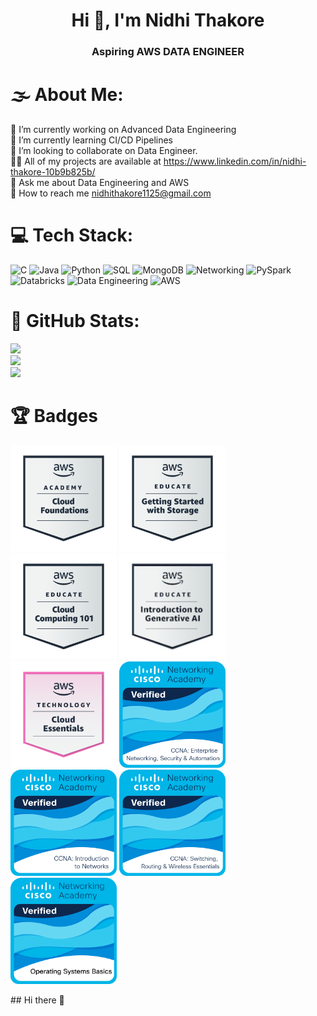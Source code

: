 <h1 align="center">Hi 👋, I'm Nidhi Thakore</h1>
<h3 align="center">Aspiring AWS DATA ENGINEER</h3>

# 🌫 About Me:
💪 I’m currently working on Advanced Data Engineering<br>
🌱 I’m currently learning CI/CD Pipelines<br>
👯 I’m looking to collaborate on Data Engineer.<br>
👨‍💻 All of my projects are available at https://www.linkedin.com/in/nidhi-thakore-10b9b825b/<br>
💬 Ask me about Data Engineering and AWS<br>
📧 How to reach me nidhithakore1125@gmail.com


# 💻 Tech Stack:
![C](https://img.shields.io/badge/c-%2300599C.svg?style=for-the-badge&logo=c&logoColor=white)
![Java](https://img.shields.io/badge/java-%23ED8B00.svg?style=for-the-badge&logo=oracle&logoColor=white)
![Python](https://img.shields.io/badge/python-3670A0?style=for-the-badge&logo=python&logoColor=ffdd54)
![SQL](https://img.shields.io/badge/sql-%2307405e.svg?style=for-the-badge&logo=mysql&logoColor=white)
![MongoDB](https://img.shields.io/badge/MongoDB-%234ea94b.svg?style=for-the-badge&logo=mongodb&logoColor=white)
![Networking](https://img.shields.io/badge/Networking-%23013243.svg?style=for-the-badge&logo=cisco&logoColor=white)
![PySpark](https://img.shields.io/badge/PySpark-%23E25A1C.svg?style=for-the-badge&logo=apache-spark&logoColor=white)
![Databricks](https://img.shields.io/badge/Databricks-%23FF3621.svg?style=for-the-badge&logo=databricks&logoColor=white)
![Data Engineering](https://img.shields.io/badge/Data%20Engineering-%230A66C2.svg?style=for-the-badge&logo=databricks&logoColor=white)
![AWS](https://img.shields.io/badge/AWS-%23FF9900.svg?style=for-the-badge&logo=amazonaws&logoColor=white)




# 🌊 GitHub Stats:
![](https://github-readme-stats.vercel.app/api?username=tech-nidhi&theme=tokyonight&hide_border=true&include_all_commits=true&count_private=true)<br/>
![](https://github-readme-streak-stats.herokuapp.com/?user=tech-nidhi&theme=tokyonight&hide_border=true)<br/>
![](https://github-readme-stats.vercel.app/api/top-langs/?username=tech-nidhi&theme=tokyonight&hide_border=true&include_all_commits=true&count_private=true&layout=compact)


# 🏆 Badges
<img src="aws-academy-graduate-aws-academy-cloud-foundations.png" alt="My Badge" style="width: 170px; height: auto;"> <img src="aws-educate-getting-started-with-storage.png" alt="My Badge" style="width: 170px; height: auto;"> <img src="aws-educate-introduction-to-cloud-101.png" alt="My Badge" style="width: 170px; height: auto;"> <img src="aws-educate-introduction-to-generative-ai.png" alt="My Badge" style="width: 170px; height: auto;"> <img src="aws-knowledge-cloud-essentials.png" alt="My Badge" style="width: 170px; height: auto;"> <img src="ccna-enterprise-networking-security-and-automation.png" alt="My Badge" style="width: 170px; height: auto;"> <img src="ccna-introduction-to-networks (1).png" alt="My Badge" style="width: 170px; height: auto;"> <img src="ccna-switching-routing-and-wireless-essentials.1.png" alt="My Badge" style="width: 170px; height: auto;"> <img src="operating-systems-basics.png" alt="My Badge" style="width: 170px; height: auto;">


<!-- Proudly created with GPRM ( https://gprm.itsvg.in ) -->## Hi there 👋

<!--
**tech-nidhi/tech-nidhi** is a ✨ _special_ ✨ repository because its `README.md` (this file) appears on your GitHub profile.

Here are some ideas to get you started:

- 🔭 I’m currently working on ...
- 🌱 I’m currently learning ...
- 👯 I’m looking to collaborate on ...
- 🤔 I’m looking for help with ...
- 💬 Ask me about ...
- 📫 How to reach me: ...
- 😄 Pronouns: ...
- ⚡ Fun fact: ...
-->
